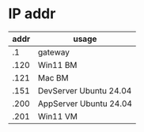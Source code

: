 # IP addr

| addr | usage                  |
| ---- | ---------------------- |
| .1   | gateway                |
| .120 | Win11 BM               |
| .121 | Mac BM                 |
| .151 | DevServer Ubuntu 24.04 |
| .200 | AppServer Ubuntu 24.04 |
| .201 | Win11 VM               |
